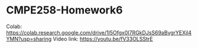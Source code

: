 # CMPE258-Homework6
Colab: https://colab.research.google.com/drive/1l5Ofgx0I7RGkDJsS69aBvgrYEXjl4YMN?usp=sharing <endl>
Video link: https://youtu.be/fV33OLSStrE <endl>
